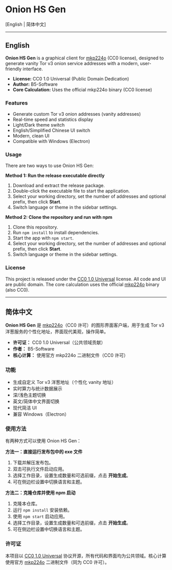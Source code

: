 # Onion HS Gen

[English | 简体中文]

---

## English

**Onion HS Gen** is a graphical client for [mkp224o](https://github.com/cathugger/mkp224o) (CC0 license), designed to generate vanity Tor v3 onion service addresses with a modern, user-friendly interface.

- **License:** CC0 1.0 Universal (Public Domain Dedication)
- **Author:** B5-Software
- **Core Calculation:** Uses the official mkp224o binary (CC0 license)

### Features
- Generate custom Tor v3 onion addresses (vanity addresses)
- Real-time speed and statistics display
- Light/Dark theme switch
- English/Simplified Chinese UI switch
- Modern, clean UI
- Compatible with Windows (Electron)

### Usage

There are two ways to use Onion HS Gen:

**Method 1: Run the release executable directly**
1. Download and extract the release package.
2. Double-click the executable file to start the application.
3. Select your working directory, set the number of addresses and optional prefix, then click **Start**.
4. Switch language or theme in the sidebar settings.

**Method 2: Clone the repository and run with npm**
1. Clone this repository.
2. Run `npm install` to install dependencies.
3. Start the app with `npm start`.
4. Select your working directory, set the number of addresses and optional prefix, then click **Start**.
5. Switch language or theme in the sidebar settings.

### License
This project is released under the [CC0 1.0 Universal](https://creativecommons.org/publicdomain/zero/1.0/) license. All code and UI are public domain. The core calculation uses the official [mkp224o](https://github.com/cathugger/mkp224o) binary (also CC0).

---

## 简体中文

**Onion HS Gen** 是 [mkp224o](https://github.com/cathugger/mkp224o)（CC0 许可）的图形界面客户端，用于生成 Tor v3 洋葱服务的个性化地址，界面现代美观，操作简单。

- **许可证：** CC0 1.0 Universal（公共领域贡献）
- **作者：** B5-Software
- **核心计算：** 使用官方 mkp224o 二进制文件（CC0 许可）

### 功能
- 生成自定义 Tor v3 洋葱地址（个性化 vanity 地址）
- 实时算力与统计数据展示
- 深/浅色主题切换
- 英文/简体中文界面切换
- 现代简洁 UI
- 兼容 Windows（Electron）

### 使用方法

有两种方式可以使用 Onion HS Gen：

**方法一：直接运行发布包中的 exe 文件**
1. 下载并解压发布包。
2. 双击可执行文件启动应用。
3. 选择工作目录，设置生成数量和可选前缀，点击 **开始生成**。
4. 可在侧边栏设置中切换语言和主题。

**方法二：克隆仓库并使用 npm 启动**
1. 克隆本仓库。
2. 运行 `npm install` 安装依赖。
3. 使用 `npm start` 启动应用。
4. 选择工作目录，设置生成数量和可选前缀，点击 **开始生成**。
5. 可在侧边栏设置中切换语言和主题。

### 许可证
本项目以 [CC0 1.0 Universal](https://creativecommons.org/publicdomain/zero/1.0/deed.zh) 协议开源，所有代码和界面均为公共领域。核心计算使用官方 [mkp224o](https://github.com/cathugger/mkp224o) 二进制文件（同为 CC0 许可）。
